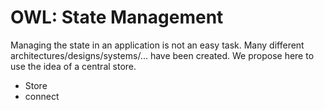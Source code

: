 # OWL: State Management

Managing the state in an application is not an easy task. Many different
architectures/designs/systems/... have been created. We propose here to use
the idea of a central store.

- Store
- connect
